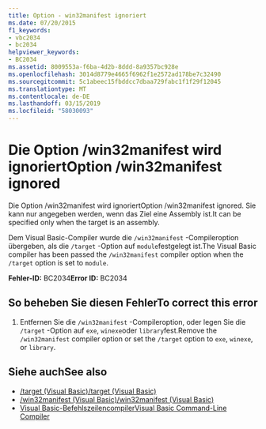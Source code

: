 ```yaml
---
title: Option - win32manifest ignoriert
ms.date: 07/20/2015
f1_keywords:
- vbc2034
- bc2034
helpviewer_keywords:
- BC2034
ms.assetid: 8009553a-f6ba-4d2b-8ddd-8a9357bc928e
ms.openlocfilehash: 3014d8779e4665f6962f1e2572ad178be7c32490
ms.sourcegitcommit: 5c1abeec15fbddcc7dbaa729fabc1f1f29f12045
ms.translationtype: MT
ms.contentlocale: de-DE
ms.lasthandoff: 03/15/2019
ms.locfileid: "58030093"
---
```

# <a name="option-win32manifest-ignored"></a><span data-ttu-id="179e4-102">Die Option /win32manifest wird ignoriert</span><span class="sxs-lookup"><span data-stu-id="179e4-102">Option /win32manifest ignored</span></span>
<span data-ttu-id="179e4-103">Die Option /win32manifest wird ignoriert</span><span class="sxs-lookup"><span data-stu-id="179e4-103">Option /win32manifest ignored.</span></span> <span data-ttu-id="179e4-104">Sie kann nur angegeben werden, wenn das Ziel eine Assembly ist.</span><span class="sxs-lookup"><span data-stu-id="179e4-104">It can be specified only when the target is an assembly.</span></span>  
  
 <span data-ttu-id="179e4-105">Dem Visual Basic-Compiler wurde die `/win32manifest` -Compileroption übergeben, als die `/target` -Option auf `module`festgelegt ist.</span><span class="sxs-lookup"><span data-stu-id="179e4-105">The Visual Basic compiler has been passed the `/win32manifest` compiler option when the `/target` option is set to `module`.</span></span>  
  
 <span data-ttu-id="179e4-106">**Fehler-ID:** BC2034</span><span class="sxs-lookup"><span data-stu-id="179e4-106">**Error ID:** BC2034</span></span>  
  
## <a name="to-correct-this-error"></a><span data-ttu-id="179e4-107">So beheben Sie diesen Fehler</span><span class="sxs-lookup"><span data-stu-id="179e4-107">To correct this error</span></span>  
  
1.  <span data-ttu-id="179e4-108">Entfernen Sie die `/win32manifest` -Compileroption, oder legen Sie die `/target` -Option auf `exe`, `winexe`oder `library`fest.</span><span class="sxs-lookup"><span data-stu-id="179e4-108">Remove the `/win32manifest` compiler option or set the `/target` option to `exe`, `winexe`, or `library`.</span></span>  
  
## <a name="see-also"></a><span data-ttu-id="179e4-109">Siehe auch</span><span class="sxs-lookup"><span data-stu-id="179e4-109">See also</span></span>

- [<span data-ttu-id="179e4-110">/target (Visual Basic)</span><span class="sxs-lookup"><span data-stu-id="179e4-110">/target (Visual Basic)</span></span>](../../visual-basic/reference/command-line-compiler/target.md)
- [<span data-ttu-id="179e4-111">/win32manifest (Visual Basic)</span><span class="sxs-lookup"><span data-stu-id="179e4-111">/win32manifest (Visual Basic)</span></span>](../../visual-basic/reference/command-line-compiler/win32manifest.md)
- [<span data-ttu-id="179e4-112">Visual Basic-Befehlszeilencompiler</span><span class="sxs-lookup"><span data-stu-id="179e4-112">Visual Basic Command-Line Compiler</span></span>](../../visual-basic/reference/command-line-compiler/index.md)
